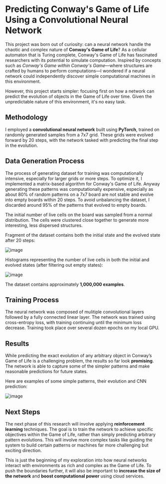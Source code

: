 # Predicting Conway's Game of Life Using a Convolutional Neural Network

This project was born out of curiosity: can a neural network handle the chaotic and complex nature of **Conway's Game of Life**?
As a cellular automaton that is Turing complete, Conway's Game of Life has fascinated researchers with its potential to simulate computation.
Inspired by concepts such as *Conway's Game within Conway's Game*—where structures are crafted by humans to perform computations—I wondered if a neural network could independently discover simple 
computational machines in this environment. 

However, this project starts simpler: focusing first on how a network can predict the evolution of objects in the Game of Life over time.
Given the unpredictable nature of this environment, it's no easy task.

## Methodology
I employed a **convolutional neural network** built using **PyTorch**, trained on randomly generated samples from a 7x7 grid.
These grids were evolved forward by 20 steps, with the network tasked with predicting the final step in the evolution.

## Data Generation Process
The process of generating dataset for training was computationally intensive, especially for larger grids or more steps.
To optimize it, I implemented a matrix-based algorithm for Conway's Game of Life. 
Anyway generating these patterns was computationally expensive, especially as about 80% of random patterns on a 7x7 board are not stable and evolve into empty boards within 20 steps. 
To avoid unbalancing the dataset, I discarded around 95% of the patterns that evolved to empty boards.

The initial number of live cells on the board was sampled from a normal distribution.
The cells were clustered close together to generate more interesting, less dispersed structures.
  
Fragment of the dataset contains both the initial state and the evolved state after 20 steps:

![image](https://github.com/user-attachments/assets/81356770-8257-441d-aa72-11fc7f86d3da)


  
Histograms representing the number of live cells in both the initial and evolved states (after filtering out empty states): 

![image](https://github.com/user-attachments/assets/8909a418-0863-4b6e-bc3d-22e359c395f0)
  
The dataset contains approximately **1,000,000 examples**.

## Training Process 
The neural network was composed of mulitiple convolutional layers followed by a fully connected linear layer.
The network was trained using cross-entropy loss, with training continuing until the minimum loss decrease.
Training took place over several dozen epochs on my local GPU.

## Results
While predicting the exact evolution of any arbitrary object in Conway’s Game of Life is a challenging problem, the results so far look **promising**.
The network is able to capture some of the simpler patterns and make reasonable predictions for future states.


Here are examples of some simple patterns, their evolution and CNN prediction:

![image](https://github.com/user-attachments/assets/bd384434-90d5-4682-abd0-73ba0bb0f776)


## Next Steps
The next phase of this research will involve applying **reinforcement learning** techniques.
The goal is to train the network to achieve specific objectives within the Game of Life, rather than simply predicting arbitrary pattern evolutions.
This will involve more complex tasks like guiding the system to build certain patterns or machines far more challenging but exciting direction.

This is just the beginning of my exploration into how neural networks interact with environments as rich and complex as the Game of Life. To push the boundaries further, it will also be important to **increase the size of the network** and **boost computational power** using cloud services.
